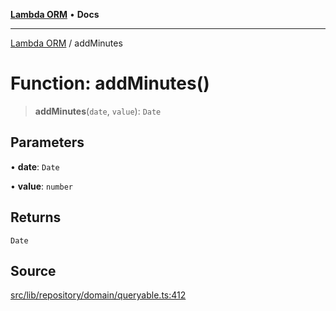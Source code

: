 [**Lambda ORM**](../README.md) • **Docs**

***

[Lambda ORM](../README.md) / addMinutes

# Function: addMinutes()

> **addMinutes**(`date`, `value`): `Date`

## Parameters

• **date**: `Date`

• **value**: `number`

## Returns

`Date`

## Source

[src/lib/repository/domain/queryable.ts:412](https://github.com/lambda-orm/lambdaorm-base/blob/75309e81097991935956cdab867faba6428c498c/src/lib/repository/domain/queryable.ts#L412)
